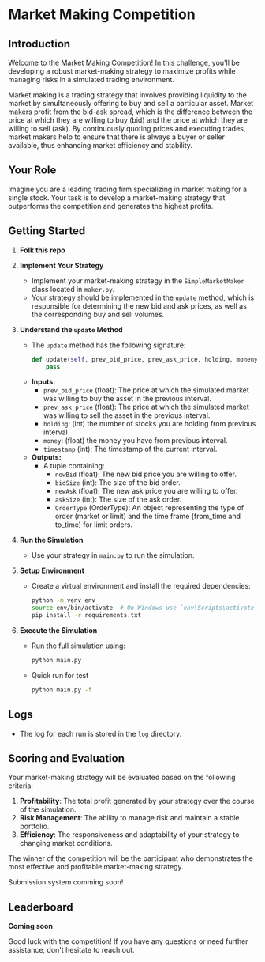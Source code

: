# Market Making Competition

## Introduction

Welcome to the Market Making Competition! In this challenge, you'll be developing a robust market-making strategy to maximize profits while managing risks in a simulated trading environment.

Market making is a trading strategy that involves providing liquidity to the market by simultaneously offering to buy and sell a particular asset. Market makers profit from the bid-ask spread, which is the difference between the price at which they are willing to buy (bid) and the price at which they are willing to sell (ask). By continuously quoting prices and executing trades, market makers help to ensure that there is always a buyer or seller available, thus enhancing market efficiency and stability.

## Your Role

Imagine you are a leading trading firm specializing in market making for a single stock. Your task is to develop a market-making strategy that outperforms the competition and generates the highest profits.

## Getting Started

1. **Folk this repo**

2. **Implement Your Strategy**
   - Implement your market-making strategy in the `SimpleMarketMaker` class located in `maker.py`.
   - Your strategy should be implemented in the `update` method, which is responsible for determining the new bid and ask prices, as well as the corresponding buy and sell volumes.

3. **Understand the `update` Method**
   - The `update` method has the following signature:
     ```python
     def update(self, prev_bid_price, prev_ask_price, holding, moneny, timestamp) -> Tuple[float, int, float, int, OrderType]:
         pass
     ```
   - **Inputs:**
     - `prev_bid_price` (float): The price at which the simulated market was willing to buy the asset in the previous interval.
     - `prev_ask_price` (float): The price at which the simulated market was willing to sell the asset in the previous interval.
     - `holding`: (int) the number of stocks you are holding from previous interval
     - `money`: (float) the money you have from previous interval.
     - `timestamp` (int): The timestamp of the current interval.
   - **Outputs:**
     - A tuple containing:
       - `newBid` (float): The new bid price you are willing to offer.
       - `bidSize` (int): The size of the bid order.
       - `newAsk` (float): The new ask price you are willing to offer.
       - `askSize` (int): The size of the ask order.
       - `OrderType` (OrderType): An object representing the type of order (market or limit) and the time frame (from_time and to_time) for limit orders.

4. **Run the Simulation**
   - Use your strategy in `main.py` to run the simulation.

5. **Setup Environment**
   - Create a virtual environment and install the required dependencies:
     ```sh
     python -m venv env
     source env/bin/activate  # On Windows use `env\Scripts\activate`
     pip install -r requirements.txt
     ```

6. **Execute the Simulation**
   - Run the full simulation using:
     ```sh
     python main.py
     ```

   - Quick run for test
     ``` sh
     python main.py -f
     ```

## Logs

- The log for each run is stored in the `log` directory.

## Scoring and Evaluation

Your market-making strategy will be evaluated based on the following criteria:

1. **Profitability**: The total profit generated by your strategy over the course of the simulation.
2. **Risk Management**: The ability to manage risk and maintain a stable portfolio.
3. **Efficiency**: The responsiveness and adaptability of your strategy to changing market conditions.

The winner of the competition will be the participant who demonstrates the most effective and profitable market-making strategy.

Submission system comming soon!

## Leaderboard
**Coming soon**

Good luck with the competition! If you have any questions or need further assistance, don't hesitate to reach out.
